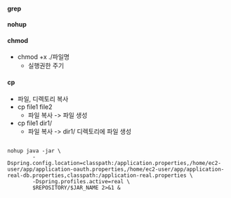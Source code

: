 #### grep



#### nohup



#### chmod

- chmod +x ./파일명
  - 실행권한 주기

#### cp

- 파일, 디렉토리 복사
- cp file1 file2
  - 파일 복사 -> 파일 생성
- cp file1 dir1/
  - 파일 복사 -> dir1/ 디렉토리에 파일 생성



```

nohup java -jar \
        -Dspring.config.location=classpath:/application.properties,/home/ec2-user/app/application-oauth.properties,/home/ec2-user/app/application-real-db.properties,classpath:/application-real.properties \
        -Dspring.profiles.active=real \
        $REPOSITORY/$JAR_NAME 2>&1 &

```



```

```

